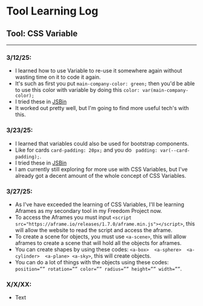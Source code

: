 # Tool Learning Log

## Tool: CSS Variable

---

### 3/12/25:
* I learned how to use Variable to re-use it somewhere again without wasting time on it to code it again.  
* It's such as first you put ```main-company-color: green;``` then you'd be able to use this color with variable by doing this ```color: var(main-company-color);```
* I tried these in [JSBin](https://jsbin.com/?html,output)
* It worked out pretty well, but I'm going to find more useful tech's with this.

### 3/23/25:
* I learned that variables could also be used for bootstrap components.
* Like for cards ```card-padding: 20px;``` and you do ``` padding: var(--card-padding);```.
* I tried these in [JSBin](https://jsbin.com/?html,output)
* I am currently still exploring for more use with CSS Variables, but I've already got a decent amount of the whole concept of CSS Variables.

### 3/27/25:
* As I've have exceeded the learning of CSS Variables, I'll be learning Aframes as my secondary tool in my Freedom Project now.
* To access the Aframes you must input ```<script src="https://aframe.io/releases/1.7.0/aframe.min.js"></script>```, this will allow the website to read the script and access the aframe.
* To create a scene for objects, you must use ```<a-scene>```, this will allow aframes to create a scene that will hold all the objects for aframes.
* You can create shapes by using these codes: ```<a-box>  <a-sphere>  <a-cylinder>  <a-plane> <a-sky>```, this will create objects.
* You can do a lot of things with the objects using these codes: ```position=”” rotation=”” color=”” radius=”” height=”” width=””```.

### X/X/XX:
* Text


<!-- 
* Links you used today (websites, videos, etc)
* Things you tried, progress you made, etc
* Challenges, a-ha moments, etc
* Questions you still have
* What you're going to try next
-->
